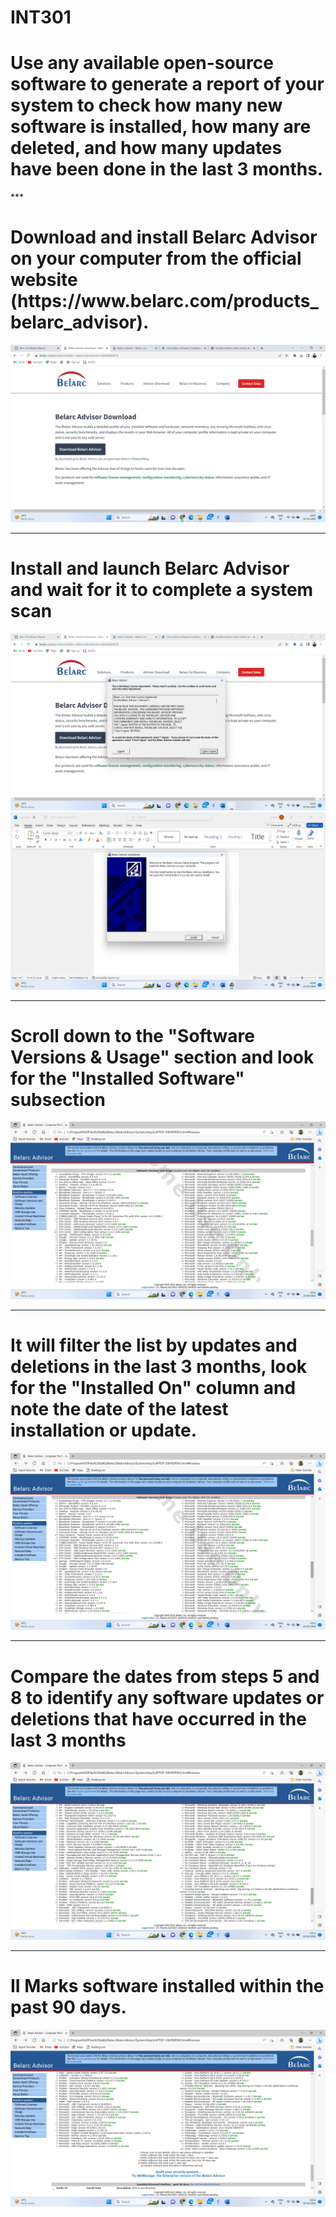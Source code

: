 # INT301
<h1>Use any available open-source software to generate a report of your system to check how many new software is installed, how many are deleted, and how many updates have been done in the last 3 months.</h1>
***
<h1>Download and install Belarc Advisor on your computer from the official website (https://www.belarc.com/products_belarc_advisor).</h1>
<img src="assets/Screenshot (201).png" alt="demo image">

___
<h1>Install and launch Belarc Advisor and wait for it to complete a system scan</h1>
<img src="assets/Screenshot (202).png" alt="demo image">
<img src="assets/Screenshot (203).png" alt="demo image">

___
<h1>Scroll down to the "Software Versions & Usage" section and look for the "Installed Software" subsection</h1>
<img src="assets/Screenshot (204).png" alt="demo image">

___
<h1>It will filter the list by updates and deletions in the last 3 months, look for the "Installed On" column and note the date of the latest installation or update.</h1>
<img src="assets/Screenshot (205).png" alt="demo image">

___
<h1>Compare the dates from steps 5 and 8 to identify any software updates or deletions that have occurred in the last 3 months</h1>
<img src="assets/Screenshot (206).png" alt="demo image">

___
<h1>II Marks software installed within the past 90 days.</h1>
<img src="assets/Screenshot (207).png" alt="demo image">